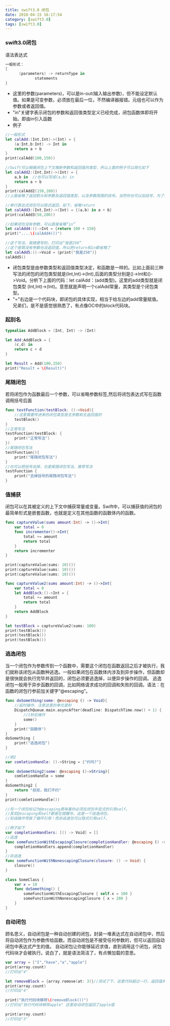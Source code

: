 ```yaml
---
title: swift3.0 闭包
date: 2018-04-15 16:17:54
category: [swift3.0]
tags: [swift3.0]
---
```


### swift3.0闭包
语法表达式
```swift
一般形式：
{
      (parameters) -> returnType in
             statements
}

```

* 这里的参数(parameters)，可以是in-out(输入输出参数)，但不能设定默认值。如果是可变参数，必须放在最后一位，不然编译器报错。元组也可以作为参数或者返回值。
* "in"关键字表示闭包的参数和返回值类型定义已经完成，闭包函数体即将开始。即由in引入函数
* 例子

```swift
//一般形式
let calAdd:(Int,Int)->(Int) = {
    (a:Int,b:Int) -> Int in
    return a + b
}
print(calAdd(100,150))
 
//Swift可以根据闭包上下文推断参数和返回值的类型，所以上面的例子可以简化如下
let calAdd2:(Int,Int)->(Int) = {
    a,b in  //也可以写成(a,b) in
    return a + b
}
print(calAdd2(150,100))
//上面省略了返回箭头和参数及返回值类型，以及参数周围的括号。当然你也可以加括号，为了好看点，看的清楚点。(a,b)
 
//单行表达式闭包可以隐式返回，如下，省略return
let calAdd3:(Int,Int)->(Int) = {(a,b) in a + b}
print(calAdd3(50,200))
 
//如果闭包没有参数，可以直接省略“in”
let calAdd4:()->Int = {return 100 + 150}
print("....\(calAdd4())")
 
//这个写法，我随便写的。打印出“我是250”
//这个是既没有参数也没返回值，所以把return和in都省略了
let calAdd5:()->Void = {print("我是250")}
calAdd5()
```

* 闭包类型是由参数类型和返回值类型决定，和函数是一样的。比如上面前三种写法的闭包的闭包类型就是(Int,Int)->(Int),后面的类型分别是()->Int和()->Void。分析下上面的代码：let calAdd：(add类型)。这里的add类型就是闭包类型 (Int,Int)->(Int)。意思就是声明一个calAdd常量，其类型是个闭包类型。
* "="右边是一个代码块，即闭包的具体实现，相当于给左边的add常量赋值。兄弟们，是不是感觉很熟悉了，有点像OC中的block代码块。

### 起别名
```swift
typealias AddBlock = (Int, Int) -> (Int)
 
let Add:AddBlock = {
    (c,d) in
    return c + d
}
 
let Result = Add(100,150)
print("Result = \(Result)")
```

### 尾随闭包
若将闭包作为函数最后一个参数，可以省略参数标签,然后将闭包表达式写在函数调用括号后面
```swift
func testFunction(testBlock: ()->Void){
    //这里需要传进来的闭包类型是无参数和无返回值的
    testBlock()
}
//正常写法
testFunction(testBlock: {
    print("正常写法")
})
//尾随闭包写法
testFunction(){
    print("尾随闭包写法")
}
//也可以把括号去掉，也是尾随闭包写法。推荐写法
testFunction { 
    print("去掉括号的尾随闭包写法")
}
```

### 值捕获
闭包可以在其被定义的上下文中捕获常量或变量。Swift中，可以捕获值的闭包的最简单形式是嵌套函数，也就是定义在其他函数的函数体内的函数。
```swift
func captureValue(sums amount:Int) -> ()->Int{
    var total = 0
    func incrementer()->Int{
        total += amount
        return total
    }
    return incrementer
}
 
print(captureValue(sums: 10)())
print(captureValue(sums: 10)())
print(captureValue(sums: 10)())

func captureValue2(sums amount:Int) -> ()->Int{
    var total = 0
    let AddBlock:()->Int = {
        total += amount
        return total
    }
    return AddBlock
}
 
let testBlock = captureValue2(sums: 100)
print(testBlock())
print(testBlock())
print(testBlock())
```

### 逃逸闭包
当一个闭包作为参数传到一个函数中，需要这个闭包在函数返回之后才被执行，我们就称该闭包从函数种逃逸。一般如果闭包在函数体内涉及到异步操作，但函数却是很快就会执行完毕并返回的，闭包必须要逃逸掉，以便异步操作的回调。
逃逸闭包一般用于异步函数的回调，比如网络请求成功的回调和失败的回调。语法：在函数的闭包行参前加关键字“@escaping”。
```swift
func doSomething(some: @escaping () -> Void){
    //延时操作，注意这里的单位是秒
    DispatchQueue.main.asyncAfter(deadline: DispatchTime.now() + 1) {
        //1秒后操作
        some()
    }
    print("函数体")
}
doSomething {
    print("逃逸闭包")
}
 
//例2
var comletionHandle: ()->String = {"约吗?"}
 
func doSomething2(some: @escaping ()->String){
    comletionHandle = some
}
doSomething2 {
    return "叔叔，我们不约"
}
print(comletionHandle())
 
//将一个闭包标记为@escaping意味着你必须在闭包中显式的引用self。
//其实@escaping和self都是在提醒你，这是一个逃逸闭包，
//别误操作导致了循环引用！而非逃逸包可以隐式引用self。
 
//例子如下
var completionHandlers: [() -> Void] = []
//逃逸
func someFunctionWithEscapingClosure(completionHandler: @escaping () -> Void) {
    completionHandlers.append(completionHandler)
}
//非逃逸
func someFunctionWithNonescapingClosure(closure: () -> Void) {
    closure()
}
 
class SomeClass {
    var x = 10
    func doSomething() {
        someFunctionWithEscapingClosure { self.x = 100 }
        someFunctionWithNonescapingClosure { x = 200 }
    }
}
```

### 自动闭包
顾名思义，自动闭包是一种自动创建的闭包，封装一堆表达式在自动闭包中，然后将自动闭包作为参数传给函数。而自动闭包是不接受任何参数的，但可以返回自动闭包中表达式产生的值。
自动闭包让你能够延迟求值，直到调用这个闭包，闭包代码块才会被执行。说白了，就是语法简洁了，有点懒加载的意思。
```swift
var array = ["I","have","a","apple"]
print(array.count)
//打印出"4"
 
let removeBlock = {array.remove(at: 3)}//测试了下，这里代码超过一行，返回值失效。
print(array.count)
//打印出"4"
 
print("执行代码块移除\(removeBlock())")
//打印出"执行代码块移除apple" 这里自动闭包返回了apple值
 
print(array.count)
//打印出"3"
```